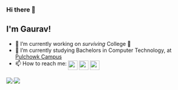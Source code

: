 ### Hi there 👋

## I'm Gaurav!

- 🔭 I’m currently working on _surviving_ College 😬
- 🌱 I’m currently studying Bachelors in Computer Technology, at [Pulchowk Campus](https://pcampus.edu.np/)
- 📫 How to reach me: <a href="https://www.linkedin.com/in/gaurav-jyakhwa-274b291b0/"><img align="middle" src="https://logodix.com/logo/79650.png" width=25px /></a>
<a href="mailto:gjyakhwa1@gmail.com"><img align="middle" src="https://purepng.com/public/uploads/large/purepng.com-mail-iconsymbolsiconsapple-iosiosios-8-iconsios-8-721522596075clftr.png" width=25px /></a>
<a href="https://discordapp.com/users/667744174858043405/"><img align="middle" src="https://discord.com/assets/9f6f9cd156ce35e2d94c0e62e3eff462.png" width=25px /></a>

<a href="https://gjyakhwa1.github.io">
  <img align="middle" src="https://github-readme-stats.vercel.app/api?username=gjyakhwa1&count_private=true&include_all_commits=true&show_icons=true&theme=tokyonight&bg_color=-30,000000,14213d,14213d" />
</a>
<a href="https://gjyakhwa1.github.io">
  <img align="middle" src="https://github-readme-stats.vercel.app/api/top-langs/?username=gjyakhwa1&count_private=true&include_all_commits=true&layout=compact&theme=tokyonight&bg_color=-30,14213d,000000,000000" />
</a>
